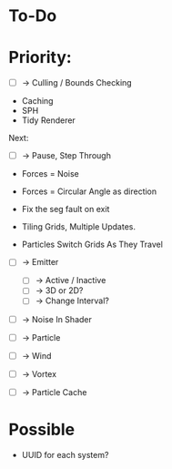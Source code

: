 # To-Do

# Priority:

* [ ] -> Culling / Bounds Checking

* Caching
* SPH
* Tidy Renderer

Next: 

* [ ] -> Pause, Step Through

* Forces = Noise
* Forces = Circular Angle as direction
* Fix the seg fault on exit

* Tiling Grids, Multiple Updates.
* Particles Switch Grids As They Travel

* [ ] -> Emitter
    - [ ] -> Active / Inactive
    - [ ] -> 3D or 2D?
    - [ ] -> Change Interval?
* [ ] -> Noise In Shader

* [ ] -> Particle
* [ ] -> Wind
* [ ] -> Vortex
* [ ] -> Particle Cache

# Possible

* UUID for each system?

